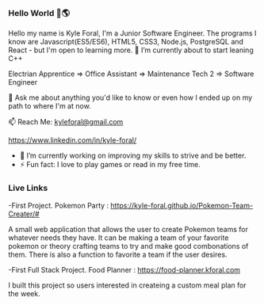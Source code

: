 ### Hello World 👋🌎

Hello my name is Kyle Foral, I'm a Junior Software Engineer. The programs I know are  Javascript(ES5/ES6), HTML5, CSS3, Node.js, PostgreSQL and React - but I'm open to learning more. 🌱 I’m currently about to start leaning C++

Electrian Apprentice => Office Assistant => Maintenance Tech 2 => Software Engineer

💬 Ask me about anything you'd like to know or even how I ended up on my path to where I'm at now.

 📫 Reach Me: 
 kyleforal@gmail.com
 
 https://www.linkedin.com/in/kyle-foral/


- 🔭 I’m currently working on improving my skills to strive and be better.
- ⚡ Fun fact: I love to play games or read in my free time.

 ### Live Links
 -First Project. Pokemon Party : 
  https://kyle-foral.github.io/Pokemon-Team-Creater/#

 A small web application that allows the user to create Pokemon teams for whatever needs they have. It can be making a team of your favorite pokemon or theory crafting teams to try and make good combonations of them. There is also a function to favorite a team if the user desires.

  -First Full Stack Project. Food Planner :
  https://food-planner.kforal.com

 I built this project so users interested in createing a custom meal plan for the week.

<!--
**kyle-foral/kyle-foral** is a ✨ _special_ ✨ repository because its `README.md` (this file) appears on your GitHub profile.


